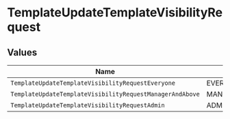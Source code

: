 # TemplateUpdateTemplateVisibilityRequest


## Values

| Name                                                     | Value                                                    |
| -------------------------------------------------------- | -------------------------------------------------------- |
| `TemplateUpdateTemplateVisibilityRequestEveryone`        | EVERYONE                                                 |
| `TemplateUpdateTemplateVisibilityRequestManagerAndAbove` | MANAGER_AND_ABOVE                                        |
| `TemplateUpdateTemplateVisibilityRequestAdmin`           | ADMIN                                                    |